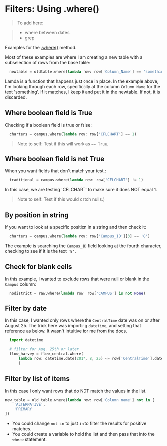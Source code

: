 # Filters: Using .where()

> To add here:

> * where between dates
> * grep

Examples for the [.where()](http://agate.readthedocs.io/en/1.6.0/cookbook/filter.html) method.

Most of these examples are where I am creating a new table with a subselection of rows from the base table:

``` python
  newtable = oldtable.where(lambda row: row['Column_Name'] == 'something')
```

Lamda is a function that happens just once in place. In the example above, I'm looking through each row, specifically at the column ``Column_Name`` for the text 'something'. If it matches, I keep it and put it in the newtable. If not, it is discarded.

## Where boolean field is True

Checking if a boolean field is true or false:

```python
  charters = campus.where(lambda row: row['CFLCHART'] == 1)
```

> Note to self: Test if this will work as `== True`.

## Where boolean field is not True

When you want fields that don't match your test.:

```python
  traditional = campus.where(lambda row: row['CFLCHART'] != 1)
```

In this case, we are testing 'CFLCHART' to make sure it does NOT equal 1.

> Note to self: Test if this would catch nulls.)

## By position in string

If you want to look at a specific position in a string and then check it:

``` python
  charters = campus.where(lambda row: row['Campus_ID'][3] == '8')
```

The example is searching the `Campus_ID` field looking at the fourth character, checking to see if it is the text `'8'`.

## Check for blank cells

In this example, I wanted to exclude rows that were null or blank in the `Campus` column:

``` python
  nodistrict = raw.where(lambda row: row['CAMPUS'] is not None)
```

## Filter by date

In this case, I wanted only rows where the `CentralTime` date was on or after August 25. The trick here was importing `datetime`, and setting that reference as below. It wasn't intuitive for me from the docs.

``` python
  import datetime

  # filter for Aug. 25th or later
  flow_harvey = flow_central.where(
      lambda row: datetime.date(2017, 8, 25) <= row['CentralTime'].date()
      )
```

## Filter by list of items

In this case I only want rows that do NOT match the values in the list.

``` python
new_table = old_table.where(lambda row: row['Column name'] not in [
    'ALTERNATIVE',
    'PRIMARY'
])

```

- You could change `not in` to just `in` to filter the results for positive matches.
- You could create a variable to hold the list and then pass that into the `where` statement.
